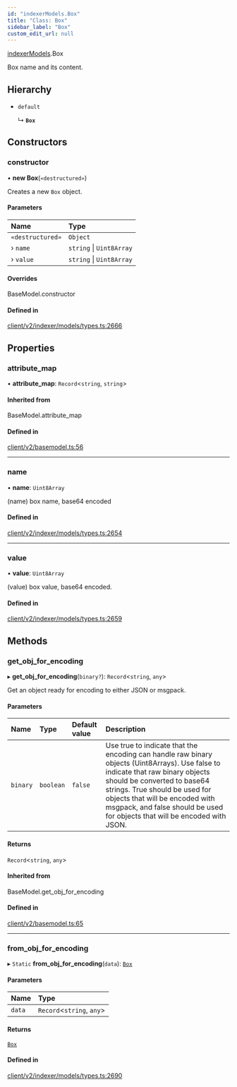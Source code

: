 ```yaml
---
id: "indexerModels.Box"
title: "Class: Box"
sidebar_label: "Box"
custom_edit_url: null
---
```


[indexerModels](../namespaces/erModels).Box

Box name and its content.

## Hierarchy

- `default`

  ↳ **`Box`**

## Constructors

### constructor

• **new Box**(`«destructured»`)

Creates a new `Box` object.

#### Parameters

| Name | Type |
| :------ | :------ |
| `«destructured»` | `Object` |
| › `name` | `string` \| `Uint8Array` |
| › `value` | `string` \| `Uint8Array` |

#### Overrides

BaseModel.constructor

#### Defined in

[client/v2/indexer/models/types.ts:2666](https://github.com/joe-p/js-algorand-sdk/blob/6a3021f/src/client/v2/indexer/models/types.ts#L2666)

## Properties

### attribute\_map

• **attribute\_map**: `Record`<`string`, `string`\>

#### Inherited from

BaseModel.attribute\_map

#### Defined in

[client/v2/basemodel.ts:56](https://github.com/joe-p/js-algorand-sdk/blob/6a3021f/src/client/v2/basemodel.ts#L56)

___

### name

• **name**: `Uint8Array`

(name) box name, base64 encoded

#### Defined in

[client/v2/indexer/models/types.ts:2654](https://github.com/joe-p/js-algorand-sdk/blob/6a3021f/src/client/v2/indexer/models/types.ts#L2654)

___

### value

• **value**: `Uint8Array`

(value) box value, base64 encoded.

#### Defined in

[client/v2/indexer/models/types.ts:2659](https://github.com/joe-p/js-algorand-sdk/blob/6a3021f/src/client/v2/indexer/models/types.ts#L2659)

## Methods

### get\_obj\_for\_encoding

▸ **get_obj_for_encoding**(`binary?`): `Record`<`string`, `any`\>

Get an object ready for encoding to either JSON or msgpack.

#### Parameters

| Name | Type | Default value | Description |
| :------ | :------ | :------ | :------ |
| `binary` | `boolean` | `false` | Use true to indicate that the encoding can handle raw binary objects (Uint8Arrays). Use false to indicate that raw binary objects should be converted to base64 strings. True should be used for objects that will be encoded with msgpack, and false should be used for objects that will be encoded with JSON. |

#### Returns

`Record`<`string`, `any`\>

#### Inherited from

BaseModel.get\_obj\_for\_encoding

#### Defined in

[client/v2/basemodel.ts:65](https://github.com/joe-p/js-algorand-sdk/blob/6a3021f/src/client/v2/basemodel.ts#L65)

___

### from\_obj\_for\_encoding

▸ `Static` **from_obj_for_encoding**(`data`): [`Box`](erModels.Box)

#### Parameters

| Name | Type |
| :------ | :------ |
| `data` | `Record`<`string`, `any`\> |

#### Returns

[`Box`](erModels.Box)

#### Defined in

[client/v2/indexer/models/types.ts:2690](https://github.com/joe-p/js-algorand-sdk/blob/6a3021f/src/client/v2/indexer/models/types.ts#L2690)
